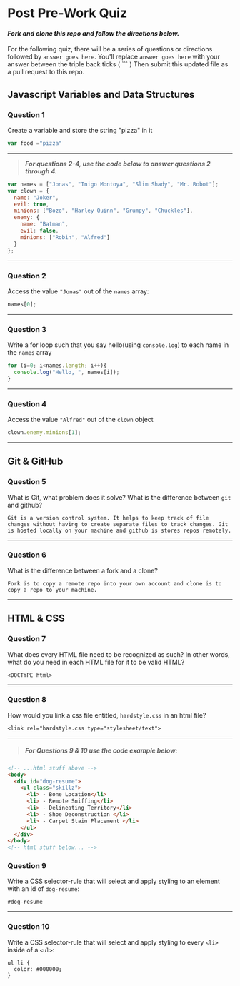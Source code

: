 # Post Pre-Work Quiz

#### ***Fork and clone this repo and follow the directions below.***

For the following quiz, there will be a series of questions or directions followed by `answer goes here`. You'll replace `answer goes here` with your answer between the triple back ticks ( \`\`\` ) Then submit this updated file as a pull request to this repo.

## Javascript Variables and Data Structures

### Question 1

Create a variable and store the string "pizza" in it

```js
var food ="pizza"
```
---

>  ***For questions 2-4, use the code below to answer questions 2 through 4.***

```js
var names = ["Jonas", "Inigo Montoya", "Slim Shady", "Mr. Robot"];
var clown = {
  name: "Joker",
  evil: true,
  minions: ["Bozo", "Harley Quinn", "Grumpy", "Chuckles"],
  enemy: {
    name: "Batman",
    evil: false,
    minions: ["Robin", "Alfred"]  
  }
};
```

---

### Question 2

Access the value `"Jonas"` out of the `names` array:

```js
names[0];
```

---

### Question 3

Write a for loop such that you say hello(using `console.log`) to each name in the `names` array

```js
for (i=0; i<names.length; i++){
  console.log("Hello, ", names[i]);
}
```

---


### Question 4

Access the value `"Alfred"` out of the `clown` object

```js
clown.enemy.minions[1];
```

---

## Git & GitHub

### Question 5

What is Git, what problem does it solve? What is the difference between `git` and github?

```
Git is a version control system. It helps to keep track of file changes without having to create separate files to track changes. Git is hosted locally on your machine and github is stores repos remotely.
```

---

### Question 6

What is the difference between a fork and a clone?

```
Fork is to copy a remote repo into your own account and clone is to copy a repo to your machine.
```

---

## HTML & CSS

### Question 7

What does every HTML file need to be recognized as such? In other words, what do you need in each HTML file for it to be valid HTML?

```
<DOCTYPE html>
```
---

### Question 8

How would you link a css file entitled, `hardstyle.css` in an html file?

```
<link rel="hardstyle.css type="stylesheet/text">
```
---

> ##### For Questions 9 & 10 use the code example below:

```HTML
<!-- ...html stuff above -->
<body>
  <div id="dog-resume">
    <ul class="skillz">
      <li> - Bone Location</li>
      <li> - Remote Sniffing</li>
      <li> - Delineating Territory</li>
      <li> - Shoe Deconstruction </li>
      <li> - Carpet Stain Placement </li>
    </ul>
  </div>
</body>
<!-- html stuff below... -->
```

### Question 9

Write a CSS selector-rule that will select and apply styling to an element with an id of `dog-resume`:


```
#dog-resume
```
---

### Question 10

Write a CSS selector-rule that will select and apply styling to every `<li>` inside of a `<ul>`:

```
ul li {
  color: #000000;
}
```
